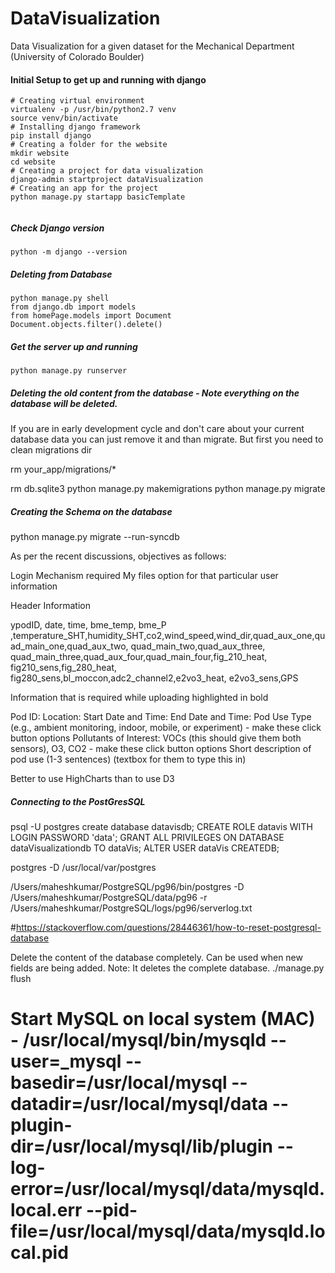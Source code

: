 # DataVisualization
Data Visualization for a given dataset for the Mechanical Department (University of Colorado Boulder)

#### Initial Setup to get up and running with django
```
# Creating virtual environment
virtualenv -p /usr/bin/python2.7 venv
source venv/bin/activate
# Installing django framework
pip install django
# Creating a folder for the website
mkdir website
cd website
# Creating a project for data visualization
django-admin startproject dataVisualization
# Creating an app for the project
python manage.py startapp basicTemplate


```

##### Check Django version
```
python -m django --version
```

##### Deleting from Database
```
python manage.py shell
from django.db import models
from homePage.models import Document
Document.objects.filter().delete()
```

##### Get the server up and running 
```
python manage.py runserver
```

##### Deleting the old content from the database - Note everything on the database will be deleted.

If you are in early development cycle and don't care about your current database data you can just remove it and than migrate. But first you need to clean migrations dir

rm  your_app/migrations/*

rm db.sqlite3
python manage.py makemigrations
python manage.py migrate


##### Creating the Schema on the database
python manage.py migrate --run-syncdb


As per the recent discussions, objectives as follows:

Login Mechanism required
	My files option for that particular user information

Header Information 

ypodID, date, time, bme_temp, bme_P ,temperature_SHT,humidity_SHT,co2,wind_speed,wind_dir,quad_aux_one,quad_main_one,quad_aux_two, quad_main_two,quad_aux_three, quad_main_three,quad_aux_four,quad_main_four,fig_210_heat, fig210_sens,fig_280_heat, fig280_sens,bl_moccon,adc2_channel2,e2vo3_heat, e2vo3_sens,GPS

Information that is required while uploading highlighted in bold

Pod ID:
Location:
Start Date and Time:
End Date and Time:
Pod Use Type (e.g., ambient monitoring, indoor, mobile, or experiment) - make these click button options
Pollutants of Interest: VOCs (this should give them both sensors), O3, CO2 - make these click button options
Short description of pod use (1-3 sentences) (textbox for them to type this in) 

Better to use HighCharts than to use D3


##### Connecting to the PostGresSQL
psql -U postgres
create database datavisdb;
CREATE ROLE datavis WITH LOGIN PASSWORD 'data';
GRANT ALL PRIVILEGES ON DATABASE dataVisualizationdb TO dataVis;
ALTER USER dataVis CREATEDB; 

postgres -D /usr/local/var/postgres

/Users/maheshkumar/PostgreSQL/pg96/bin/postgres -D /Users/maheshkumar/PostgreSQL/data/pg96 -r /Users/maheshkumar/PostgreSQL/logs/pg96/serverlog.txt


#https://stackoverflow.com/questions/28446361/how-to-reset-postgresql-database

Delete the content of the database completely. Can be used when new fields are being added. Note: It deletes the complete database.
 ./manage.py flush

# Start MySQL on local system (MAC) - /usr/local/mysql/bin/mysqld --user=_mysql --basedir=/usr/local/mysql --datadir=/usr/local/mysql/data --plugin-dir=/usr/local/mysql/lib/plugin --log-error=/usr/local/mysql/data/mysqld.local.err --pid-file=/usr/local/mysql/data/mysqld.local.pid 
